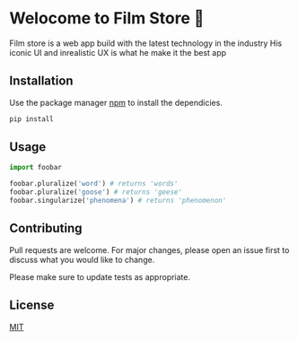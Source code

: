 # Welocome to Film Store 🏬

Film store is a web app build with the latest technology in the industry 
His iconic UI and inrealistic UX is what he make it the best app 

## Installation

Use the package manager [npm](https://www.npmjs.com/) to install the dependicies.

```bash
pip install
```

## Usage

```python
import foobar

foobar.pluralize('word') # returns 'words'
foobar.pluralize('goose') # returns 'geese'
foobar.singularize('phenomena') # returns 'phenomenon'
```

## Contributing
Pull requests are welcome. For major changes, please open an issue first to discuss what you would like to change.

Please make sure to update tests as appropriate.

## License
[MIT](https://github.com/Oth-mane1/film-store/blob/main/LICENSE)
